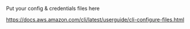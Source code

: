 Put your config & credentials files here 

https://docs.aws.amazon.com/cli/latest/userguide/cli-configure-files.html
